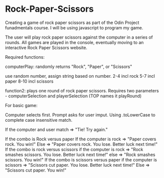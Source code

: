 # Rock-Paper-Scissors

Creating a game of rock paper scissors as part of the Odin Project funadmentals course. I will be using javascript to program my game.

The user will play rock paper scissors against the computer in a series of rounds. All games are played in the console, eventually moving to an interactive Rock Paper Scissors website.

Required functions:

computerPlay: randomly returns "Rock", "Paper", or "Scissors"

use random number, assign string based on number. 
    2-4 incl rock
    5-7 incl paper
    8-10 incl scissors
    

function2: plays one round of rock paper scissors. Requires two parameters - computerSelection and playerSelection (TOP names it playRound)

For basic game:

Computer selects first. Prompt asks for user imput. Using .toLowerCase to complete case insensitive match.

If the computer and user match => "Tie! Try again."

If the combo is Rock versus paper
    If the computer is rock => "Paper covers rock. You win!"
    Else => "Paper covers rock. You lose. Better luck next time!"
If the combo is rock versus scissors
    if the computer is rock => "Rock smashes scissors. You lose. Better luck next time!"
    else => "Rock smashes scissors. You win!"
If the combo is scissors versus paper
    if the computer is scissors => "Scissors cut paper. You lose. Better luck next time!"
    Else => "Scissors cut paper. You win!"